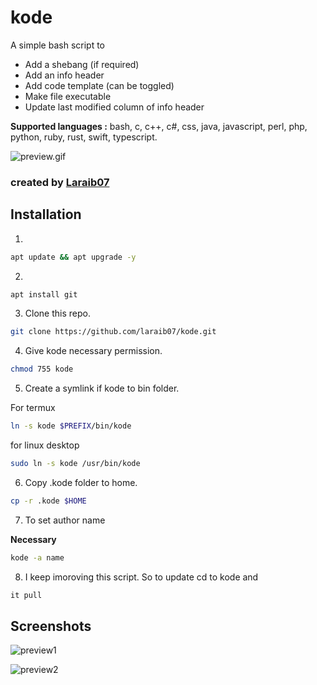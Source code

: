 # kode

A simple bash script to 

* Add a shebang (if required)
* Add an info header
* Add code template (can be toggled) 
* Make file executable
* Update last modified column of info header


**Supported languages :**
bash, c, c++, c#, css, java,
javascript, perl, php, python,
ruby, rust, swift, typescript.

![preview.gif](https://raw.githubusercontent.com/laraib07/kode/master/preview/preview2.gif)

### created by [Laraib07](https://github.com/laraib07)

## Installation
1.
```bash
apt update && apt upgrade -y
```

2.
```bash
apt install git
```

3. Clone this repo.
```bash
git clone https://github.com/laraib07/kode.git
```

4. Give kode necessary permission.

```bash
chmod 755 kode
```

5. Create a symlink if kode to bin folder.

For termux
```bash
ln -s kode $PREFIX/bin/kode
```

for linux desktop
```bash
sudo ln -s kode /usr/bin/kode
```

6. Copy .kode folder to home.
```bash
cp -r .kode $HOME
```

7. To set author name 

**Necessary**

```bash
kode -a name
```

8. I keep imoroving this script. So to update cd to kode
and
```bash
it pull
```

## Screenshots

![preview1](https://raw.githubusercontent.com/laraib07/kode/master/preview/preview1.png)

![preview2](https://raw.githubusercontent.com/laraib07/kode/master/preview/preview2.png)

